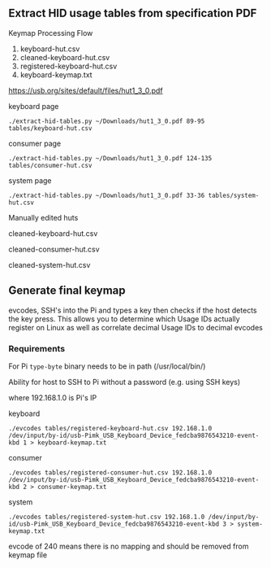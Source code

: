## Extract HID usage tables from specification PDF

Keymap Processing Flow

1. keyboard-hut.csv
2. cleaned-keyboard-hut.csv
3. registered-keyboard-hut.csv
4. keyboard-keymap.txt


https://usb.org/sites/default/files/hut1_3_0.pdf


keyboard page
```
./extract-hid-tables.py ~/Downloads/hut1_3_0.pdf 89-95 tables/keyboard-hut.csv
```
consumer page
```
./extract-hid-tables.py ~/Downloads/hut1_3_0.pdf 124-135 tables/consumer-hut.csv
```
system page
```
./extract-hid-tables.py ~/Downloads/hut1_3_0.pdf 33-36 tables/system-hut.csv
```

Manually edited huts

cleaned-keyboard-hut.csv

cleaned-consumer-hut.csv

cleaned-system-hut.csv

## Generate final keymap

evcodes, SSH's into the Pi and types a key then checks if the host detects the key press. This allows you to determine which Usage IDs actually register on Linux as well as correlate decimal Usage IDs to decimal evcodes

### Requirements

For Pi `type-byte` binary needs to be in path (/usr/local/bin/)

Ability for host to SSH to Pi without a password (e.g. using SSH keys)


where 192.168.1.0 is Pi's IP

keyboard
```
./evcodes tables/registered-keyboard-hut.csv 192.168.1.0 /dev/input/by-id/usb-Pimk_USB_Keyboard_Device_fedcba9876543210-event-kbd 1 > keyboard-keymap.txt
```

consumer
```
./evcodes tables/registered-consumer-hut.csv 192.168.1.0 /dev/input/by-id/usb-Pimk_USB_Keyboard_Device_fedcba9876543210-event-kbd 2 > consumer-keymap.txt
```

system
```
./evcodes tables/registered-system-hut.csv 192.168.1.0 /dev/input/by-id/usb-Pimk_USB_Keyboard_Device_fedcba9876543210-event-kbd 3 > system-keymap.txt
```

evcode of 240 means there is no mapping and should be removed from keymap file
